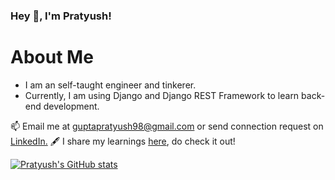 ### Hey 👋, I'm Pratyush!

# About Me

- I am an self-taught engineer and tinkerer.
- Currently, I am using Django and Django REST Framework to learn back-end development.

📫 Email me at [guptapratyush98@gmail.com](mailto:guptapratyush98@gmail.com) or send connection request on [LinkedIn.](https://www.linkedin.com/in/pratyush-gupta-ef/)
🖋️ I share my learnings [here](https://dev.to/pratyushcode), do check it out!

[![Pratyush's GitHub stats](https://github-readme-stats.vercel.app/api?username=pratyzsh&show_icons=true&theme=radical&hide_title=true)](https://github.com/anuraghazra/github-readme-stats)